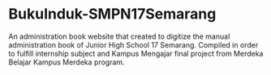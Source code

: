 # BukuInduk-SMPN17Semarang
An administration book website that created to digitize the manual administration book of Junior High School 17 Semarang. Compiled in order to fulfill internship subject and Kampus Mengajar final project from Merdeka Belajar Kampus Merdeka program.
